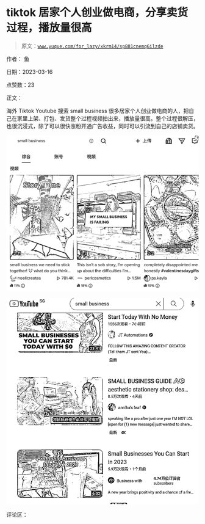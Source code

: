# tiktok 居家个人创业做电商，分享卖货过程，播放量很高

> 原文：[`www.yuque.com/for_lazy/xkrm14/sp881cnemq6ilzde`](https://www.yuque.com/for_lazy/xkrm14/sp881cnemq6ilzde)

作者： 鱼

日期：2023-03-16

点赞数：23

正文：

海外 Tiktok Youtube 搜索 small business 很多居家个人创业做电商的人，把自己在家里上架、打包、发货整个过程视频拍出来，播放量很高。整个过程很解压，也很沉浸式，除了可以很快涨粉开通广告收益，同时可以引流到自己的店铺卖货。

![](img/63ea7ab05663a37c6aedc09b80d13676.png)  

![](img/96c81e14614321d239769afe29c46f8b.png)  

评论区：



